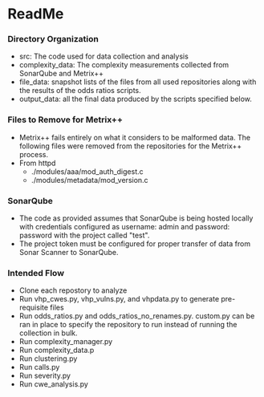 # ReadMe

### Directory Organization
- src: The code used for data collection and analysis
- complexity_data: The complexity measurements collected from SonarQube and Metrix++
- file_data: snapshot lists of the files from all used repositories along with the results of the odds ratios scripts.
- output_data: all the final data produced by the scripts specified below.

### Files to Remove for Metrix++
- Metrix++ fails entirely on what it considers to be malformed data. The following files were removed from the repositories for the Metrix++ process.
- From httpd
  - ./modules/aaa/mod_auth_digest.c
  - ./modules/metadata/mod_version.c

### SonarQube
- The code as provided assumes that SonarQube is being hosted locally with credentials configured as username: admin and password: password with the project called "test".
- The project token must be configured for proper transfer of data from Sonar Scanner to SonarQube.

### Intended Flow
- Clone each repostory to analyze
- Run vhp_cwes.py, vhp_vulns.py, and vhpdata.py to generate pre-requisite files
- Run odds_ratios.py and odds_ratios_no_renames.py. custom.py can be ran in place to specify the repository to run instead of running the collection in bulk.
- Run complexity_manager.py
- Run complexity_data.p
- Run clustering.py
- Run calls.py
- Run severity.py
- Run cwe_analysis.py

